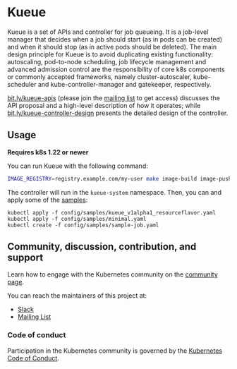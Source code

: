 # Kueue

Kueue is a set of APIs and controller for job queueing. It is a job-level manager that decides when 
a job should start (as in pods can be created) and when it should stop (as in active pods should be 
deleted). The main design principle for Kueue is to avoid duplicating existing functionality: autoscaling, 
pod-to-node scheduling, job lifecycle management and advanced admission control are the responsibility of 
core k8s components or commonly accepted frameworks, namely cluster-autoscaler, kube-scheduler and kube-controller-manager 
and gatekeeper, respectively.

[bit.ly/kueue-apis](https://bit.ly/kueue-apis) (please join the [mailing list](https://groups.google.com/a/kubernetes.io/g/wg-batch) to get access) discusses the
API proposal and a high-level description of how it operates; while [bit.ly/kueue-controller-design](https://bit.ly/kueue-controller-design) presents the detailed design of the controller.

## Usage

**Requires k8s 1.22 or newer**

You can run Kueue with the following command:

```sh
IMAGE_REGISTRY=registry.example.com/my-user make image-build image-push deploy
```

The controller will run in the `kueue-system` namespace.
Then, you can and apply some of the [samples](config/samples):

```
kubectl apply -f config/samples/kueue_v1alpha1_resourceflavor.yaml
kubectl apply -f config/samples/minimal.yaml
kubectl create -f config/samples/sample-job.yaml
```

## Community, discussion, contribution, and support

Learn how to engage with the Kubernetes community on the [community page](http://kubernetes.io/community/).

You can reach the maintainers of this project at:

- [Slack](https://kubernetes.slack.com/messages/wg-batch)
- [Mailing List](https://groups.google.com/a/kubernetes.io/g/wg-batch)

### Code of conduct

Participation in the Kubernetes community is governed by the [Kubernetes Code of Conduct](code-of-conduct.md).
